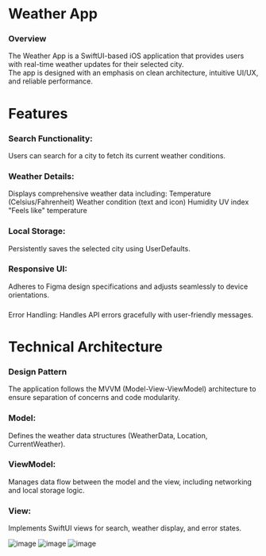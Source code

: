 <h1>Weather App</h1>
<h3>Overview</h3>
<p>The Weather App is a SwiftUI-based iOS application that provides users with real-time weather updates for their selected city. <br> The app is designed with an emphasis on clean architecture, intuitive UI/UX, and reliable performance.</p> 




<h1>Features</h1>
<h3>Search Functionality: </h3>
<p>Users can search for a city to fetch its current weather conditions.</p>
<h3>Weather Details:</h3> Displays comprehensive weather data including:
Temperature (Celsius/Fahrenheit)
Weather condition (text and icon)
Humidity
UV index
"Feels like" temperature
<h3>Local Storage:</h3>Persistently saves the selected city using UserDefaults.
<h3>Responsive UI:</h3> Adheres to Figma design specifications and adjusts seamlessly to device orientations.
<h3></h3>Error Handling: </h3> Handles API errors gracefully with user-friendly messages.
<h1>Technical Architecture</h1>
<h3>Design Pattern</h3>
The application follows the MVVM (Model-View-ViewModel) architecture to ensure separation of concerns and code modularity.

<h3>Model:</h3> Defines the weather data structures (WeatherData, Location, CurrentWeather).
<h3>ViewModel:</h3> Manages data flow between the model and the view, including networking and local storage logic.
<h3>View:</h3> Implements SwiftUI views for search, weather display, and error states.

![image](https://github.com/user-attachments/assets/673c7c1f-533a-401a-a14c-54df021ecf86)
![image](https://github.com/user-attachments/assets/03e94eee-3537-4ff3-9289-0c8e5567f175)
![image](https://github.com/user-attachments/assets/71b46a37-db43-4731-ada4-37afb00e86e2)



